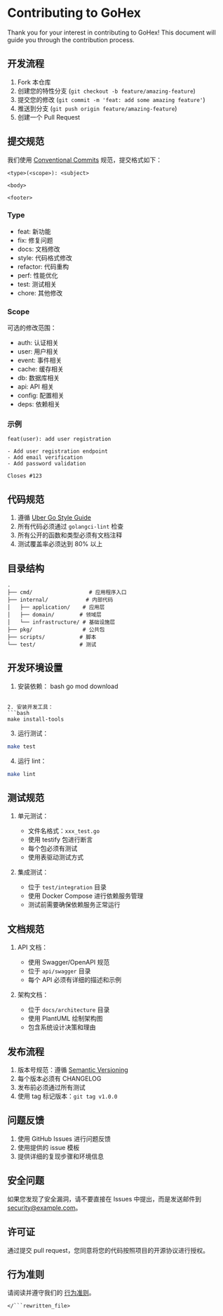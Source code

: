 # Contributing to GoHex

Thank you for your interest in contributing to GoHex! This document will guide you through the contribution process.

## 开发流程

1. Fork 本仓库
2. 创建您的特性分支 (`git checkout -b feature/amazing-feature`)
3. 提交您的修改 (`git commit -m 'feat: add some amazing feature'`)
4. 推送到分支 (`git push origin feature/amazing-feature`)
5. 创建一个 Pull Request

## 提交规范

我们使用 [Conventional Commits](https://www.conventionalcommits.org/) 规范，提交格式如下：

```
<type>(<scope>): <subject>

<body>

<footer>
```

### Type

- feat: 新功能
- fix: 修复问题
- docs: 文档修改
- style: 代码格式修改
- refactor: 代码重构
- perf: 性能优化
- test: 测试相关
- chore: 其他修改

### Scope

可选的修改范围：

- auth: 认证相关
- user: 用户相关
- event: 事件相关
- cache: 缓存相关
- db: 数据库相关
- api: API 相关
- config: 配置相关
- deps: 依赖相关

### 示例

```
feat(user): add user registration

- Add user registration endpoint
- Add email verification
- Add password validation

Closes #123
```

## 代码规范

1. 遵循 [Uber Go Style Guide](https://github.com/uber-go/guide/blob/master/style.md)
2. 所有代码必须通过 `golangci-lint` 检查
3. 所有公开的函数和类型必须有文档注释
4. 测试覆盖率必须达到 80% 以上

## 目录结构

```
.
├── cmd/                  # 应用程序入口
├── internal/            # 内部代码
│   ├── application/    # 应用层
│   ├── domain/        # 领域层
│   └── infrastructure/ # 基础设施层
├── pkg/                # 公共包
├── scripts/           # 脚本
└── test/              # 测试
```

## 开发环境设置

1. 安装依赖：
bash
go mod download
```

2. 安装开发工具：
```bash
make install-tools
```

3. 运行测试：
```bash
make test
```

4. 运行 lint：
```bash
make lint
```

## 测试规范

1. 单元测试：
   - 文件名格式：`xxx_test.go`
   - 使用 testify 包进行断言
   - 每个包必须有测试
   - 使用表驱动测试方式

2. 集成测试：
   - 位于 `test/integration` 目录
   - 使用 Docker Compose 进行依赖服务管理
   - 测试前需要确保依赖服务正常运行

## 文档规范

1. API 文档：
   - 使用 Swagger/OpenAPI 规范
   - 位于 `api/swagger` 目录
   - 每个 API 必须有详细的描述和示例

2. 架构文档：
   - 位于 `docs/architecture` 目录
   - 使用 PlantUML 绘制架构图
   - 包含系统设计决策和理由

## 发布流程

1. 版本号规范：遵循 [Semantic Versioning](https://semver.org/)
2. 每个版本必须有 CHANGELOG
3. 发布前必须通过所有测试
4. 使用 tag 标记版本：`git tag v1.0.0`

## 问题反馈

1. 使用 GitHub Issues 进行问题反馈
2. 使用提供的 issue 模板
3. 提供详细的复现步骤和环境信息

## 安全问题

如果您发现了安全漏洞，请不要直接在 Issues 中提出，而是发送邮件到 security@example.com。

## 许可证

通过提交 pull request，您同意将您的代码按照项目的开源协议进行授权。

## 行为准则

请阅读并遵守我们的 [行为准则](CODE_OF_CONDUCT.md)。

```
</```rewritten_file>